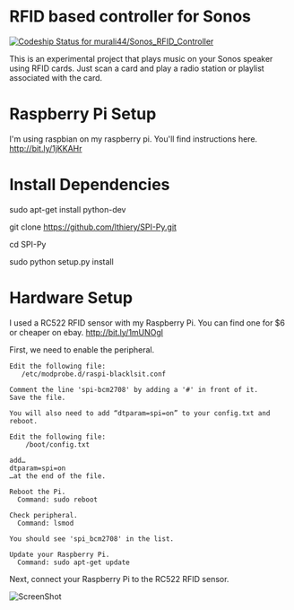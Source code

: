 RFID based controller for Sonos
===============================

[ ![Codeship Status for murali44/Sonos_RFID_Controller](https://www.codeship.io/projects/a2d7e410-dde9-0131-2d72-66d7dc599325/status)](https://www.codeship.io/projects/24742)

This is an experimental project that plays music on your
Sonos speaker using RFID cards. Just scan a card and play
a radio station or playlist associated with the card.


Raspberry Pi Setup
==================

I'm using raspbian on my raspberry pi.
You'll find instructions here. http://bit.ly/1jKKAHr

Install Dependencies
====================
sudo apt-get install python-dev

git clone https://github.com/lthiery/SPI-Py.git

cd SPI-Py

sudo python setup.py install


Hardware Setup
==============

I used a RC522 RFID sensor with my Raspberry Pi.
You can find one for $6 or cheaper on ebay. http://bit.ly/1mUNOgl


First, we need to enable the peripheral.

    Edit the following file:
       /etc/modprobe.d/raspi-blacklsit.conf

    Comment the line 'spi-bcm2708' by adding a '#' in front of it. 
    Save the file.
    
    You will also need to add “dtparam=spi=on” to your config.txt and reboot.

    Edit the following file:
        /boot/config.txt

    add…  
    dtparam=spi=on
    …at the end of the file.

    Reboot the Pi.
      Command: sudo reboot

    Check peripheral.
      Command: lsmod

    You should see 'spi_bcm2708' in the list.

    Update your Raspberry Pi.
      Command: sudo apt-get update


 Next, connect your Raspberry Pi to the RC522 RFID sensor.

 ![ScreenShot](http://3.bp.blogspot.com/-93KdBuWD1g8/UdEamKhesBI/AAAAAAAADdg/AtIY45vsAgs/s715/Diagrama_Conexion.jpeg)
